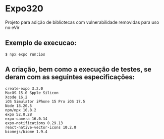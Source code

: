 # Expo320
Projeto para adição de bibliotecas com vulnerabilidade removidas para uso no eVir

## Exemplo de execucao:
	$ npx expo run:ios

## A criação, bem como a execução de testes, se deram com as seguintes especificações:
	create-expo 3.2.0
	MacOS 15.0 Spple Silicon
 	Xcode 16.2
	iOS Simulator iPhone 15 Pro iOS 17.5
	Node 18.20.5
	npm/npx 10.8.2
	expo 52.0.28
	expo-camera 16.0.14
 	expo-notifications 0.29.13
	react-native-vector-icons 10.2.0
	biomejs/biome 1.9.4
